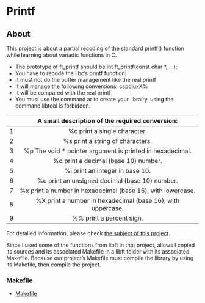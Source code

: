 # Printf

## About
This project is about a partial recoding of the standard printf() function while learning about variadic functions in C.

* The prototype of ft_printf should be int ft_printf(const char *, ...);
* You have to recode the libc’s printf function|
* It must not do the buffer management like the real printf 
* It will manage the following conversions: cspdiuxX%
* It will be compared with the real printf
* You must use the command ar to create your librairy, using the command libtool is forbidden. 

| |  A small description of the required conversion:      |                                                                                                                       
|:-:|:-------------:                                      |                                                                                                                                        
| 1 | %c print a single character.|
| 2 | %s print a string of characters.|
| 3 |  %p The void * pointer argument is printed in hexadecimal.   |
| 4 | %d print a decimal (base 10) number.|
| 5 | %i print an integer in base 10. |
| 6 | %u print an unsigned decimal (base 10) number. |
| 7 | %x print a number in hexadecimal (base 16), with lowercase.|
| 8 | %X print a number in hexadecimal (base 16), with uppercase.|
| 9 | %% print a percent sign.|


For detailed information, please check [the subject of this project](https://github.com/BurcuBulakBozkurt/ft_printf_42/blob/main/Prinft_subject.pdf).


Since I used some of the functions from libft in that project, allows I copied its sources and its associated Makefile in a libft folder with its associated Makefile. Because our project’s Makefile must compile the library by using its Makefile, then compile the project.
### Makefile
- [Makefile](https://github.com/BurcuBulakBozkurt/ft_printf_42/blob/main/Makefile)
